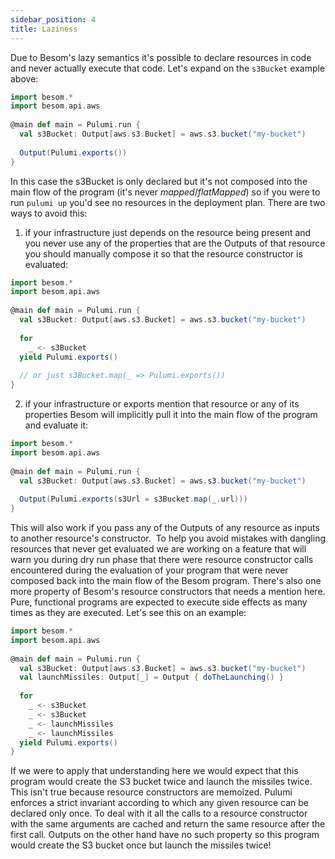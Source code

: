 ```yaml
---
sidebar_position: 4
title: Laziness
---
```



Due to Besom's lazy semantics it's possible to declare resources in code and never actually execute that code. Let's expand on the `s3Bucket` example above:
​
```scala
import besom.*
import besom.api.aws
​
@main def main = Pulumi.run {
  val s3Bucket: Output[aws.s3.Bucket] = aws.s3.bucket("my-bucket")
  
  Output(Pulumi.exports())
}
```
In this case the s3Bucket is only declared but it's not composed into the main flow of the program (it's never _mapped_/_flatMapped_) so if you were to run `pulumi up` you'd see no resources in the deployment plan. There are two ways to avoid this:

1. if your infrastructure just depends on the resource being present and you never use any of the properties that are the Outputs of that resource you should manually compose it so that the resource constructor is evaluated:
```scala
import besom.*
import besom.api.aws
​
@main def main = Pulumi.run {
  val s3Bucket: Output[aws.s3.Bucket] = aws.s3.bucket("my-bucket")
​
  for 
    _ <- s3Bucket
  yield Pulumi.exports() 
  
  // or just s3Bucket.map(_ => Pulumi.exports())
}
```
2. if your infrastructure or exports mention that resource or any of its properties Besom will implicitly pull it into the main flow of the program and evaluate it:
```scala
import besom.*
import besom.api.aws
​
@main def main = Pulumi.run {
  val s3Bucket: Output[aws.s3.Bucket] = aws.s3.bucket("my-bucket")
​
  Output(Pulumi.exports(s3Url = s3Bucket.map(_.url)))
}
```
This will also work if you pass any of the Outputs of any resource as inputs to another resource's constructor.
​
To help you avoid mistakes with dangling resources that never get evaluated we are working on a feature that will warn you during dry run phase that there were resource constructor calls encountered during the evaluation of your program that were never composed back into the main flow of the Besom program.
​
There's also one more property of Besom's resource constructors that needs a mention here. Pure, functional programs are expected to execute side effects as many times as they are executed. Let's see this on an example:
```scala
import besom.*
import besom.api.aws
​
@main def main = Pulumi.run {
  val s3Bucket: Output[aws.s3.Bucket] = aws.s3.bucket("my-bucket")
  val launchMissiles: Output[_] = Output { doTheLaunching() }
  
  for 
    _ <- s3Bucket
    _ <- s3Bucket    
    _ <- launchMissiles
    _ <- launchMissiles
  yield Pulumi.exports() 
}
```
If we were to apply that understanding here we would expect that this program would create the S3 bucket twice and launch the missiles twice. This isn't true because resource constructors are memoized. Pulumi enforces a strict invariant according to which any given resource can be declared only once. To deal with it all the calls to a resource constructor with the same arguments are cached and return the same resource after the first call. Outputs on the other hand have no such property so this program would create the S3 bucket once but launch the missiles twice!
